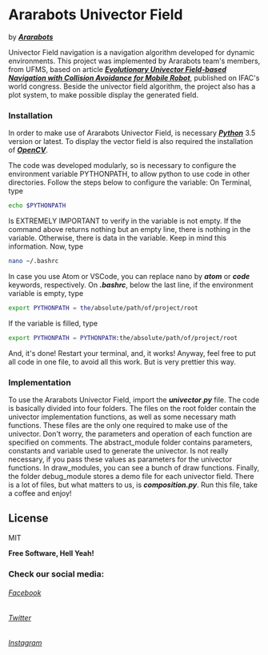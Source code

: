 # Ararabots Univector Field 
by ***[Ararabots]***

Univector Field navigation is a navigation algorithm developed for dynamic environments. This project was implemented by Ararabots team's members, from UFMS, based on article ***[Evolutionary Univector Field-based Navigation
with Collision Avoidance for Mobile Robot]***, published on IFAC's world congress.
Beside the univector field algorithm, the project also has a plot system, to make possible display the generated field.


### Installation

In order to make use of Ararabots Univector Field, is necessary ***[Python]*** 3.5 version or latest.
To display the vector field is also required the installation of ***[OpenCV]***.

The code was developed modularly, so is necessary to configure the environment variable PYTHONPATH, to allow python to use code in other directories. Follow the steps below to configure the variable:
On Terminal, type
``` sh
echo $PYTHONPATH
```
Is EXTREMELY IMPORTANT to verify in the variable is not empty. If the command above returns nothing but an empty line, there is nothing in the variable. Otherwise, there is data in the variable. Keep in mind this information.
Now, type
``` sh
nano ~/.bashrc
```
In case you use Atom or VSCode, you can replace nano by ***atom*** or ***code*** keywords, respectively.
On ***.bashrc***, below the last line, if the environment variable is empty, type
``` sh
export PYTHONPATH = the/absolute/path/of/project/root
```
If the variable is filled, type
``` sh
export PYTHONPATH = PYTHONPATH:the/absolute/path/of/project/root
```
And, it's done! Restart your terminal, and, it works!
Anyway, feel free to put all code in one file, to avoid all this work. But is very prettier this way.


### Implementation

To use the Ararabots Univector Field, import the ***univector***.***py*** file. The code is basically divided into four folders. The files on the root folder contain the univector implementation functions, as well as some necessary math functions. These files are the only one required to make use of the univector. Don't worry, the parameters and operation of each function are specified on comments. 
The abstract_module folder contains parameters, constants and variable used to generate the univector. Is not really necessary, if you pass these values as parameters for the univector functions. In draw_modules, you can see a bunch of draw functions. 
Finally, the folder debug_module stores a demo file for each univector field. There is a lot of files, but what matters to us, is ***composition.py***. Run this file, take a coffee and enjoy!


License
----

MIT


**Free Software, Hell Yeah!**

### Check our social media:
###### [Facebook]
###### [Twitter]
###### [Instagram]

[Facebook]:<https://www.facebook.com/ararabots>
[Twitter]:<https://twitter.com/ararabots>
[Instagram]:<https://www.instagram.com/ararabots/>
   [Evolutionary Univector Field-based Navigation
with Collision Avoidance for Mobile Robot]: <https://pdfs.semanticscholar.org/2a9c/19f306bc82a8ac22ee285f3a213e27c1e968.pdf>
[Python]: <https://www.python.org/downloads/>
[OpenCV]: <https://opencv.org/releases/>
[Ararabots]: <http://lia.facom.ufms.br/ararabots/2019/03/processo-seletivo-resultado-online/>